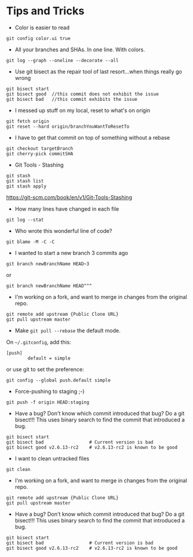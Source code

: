 Tips and Tricks
===============

- Color is easier to read
```
git config color.ui true
```

- All your branches and SHAs. In one line. With colors.
```
git log --graph --oneline --decorate --all
```

- Use git bisect as the repair tool of last resort...when things really go wrong
```
git bisect start
git bisect good  //this commit does not exhibit the issue
git bisect bad   //this commit exhibits the issue
```

- I messed up stuff on my local, reset to what's on origin
```
git fetch origin
git reset --hard origin/branchYouWantToResetTo
```

- I have to get that commit on top of something without a rebase
```
git checkout targetBranch
git cherry-pick commitSHA 
```

- Git Tools - Stashing
```
git stash
git stash list
git stash apply
```
https://git-scm.com/book/en/v1/Git-Tools-Stashing

- How many lines have changed in each file
```
git log --stat
```

- Who wrote this wonderful line of code?
```
git blame -M -C -C
```

- I wanted to start a new branch 3 commits ago
```
git branch newBranchName HEAD~3
```

or

```
git branch newBranchName HEAD^^^
```

- I'm working on a fork, and want to merge in changes from the original repo.
```
git remote add upstream {Public Clone URL}
git pull upstream master
```

- Make `git pull --rebase` the default mode.

On `~/.gitconfig`, add this:

```
[push]
        default = simple
```

or use git to set the preference:

```
git config --global push.default simple
```

- Force-pushing to staging ;-)
```
git push -f origin HEAD:staging
```

- Have a bug? Don't know which commit introduced that bug? Do a git bisect!!! This uses binary search to find the commit that introduced a bug.
```
git bisect start
git bisect bad                 # Current version is bad
git bisect good v2.6.13-rc2    # v2.6.13-rc2 is known to be good
```

- I want to clean untracked files
```
git clean
```

- I'm working on a fork, and want to merge in changes from the original repo.
```
git remote add upstream {Public Clone URL}
git pull upstream master
```

- Have a bug? Don't know which commit introduced that bug? Do a git bisect!!! This uses binary search to find the commit that introduced a bug.
```
git bisect start
git bisect bad                 # Current version is bad
git bisect good v2.6.13-rc2    # v2.6.13-rc2 is known to be good
```
